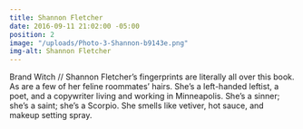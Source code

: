 ```yaml
---
title: Shannon Fletcher
date: 2016-09-11 21:02:00 -05:00
position: 2
image: "/uploads/Photo-3-Shannon-b9143e.png"
img-alt: Shannon Fletcher
---
```


Brand Witch // Shannon Fletcher’s fingerprints are literally all over this book. As are a few of her feline roommates’ hairs.  She’s a left-handed leftist, a poet, and a copywriter living and working in Minneapolis.  She’s a sinner; she’s a saint; she’s a Scorpio.  She smells like vetiver, hot sauce, and makeup setting spray.
